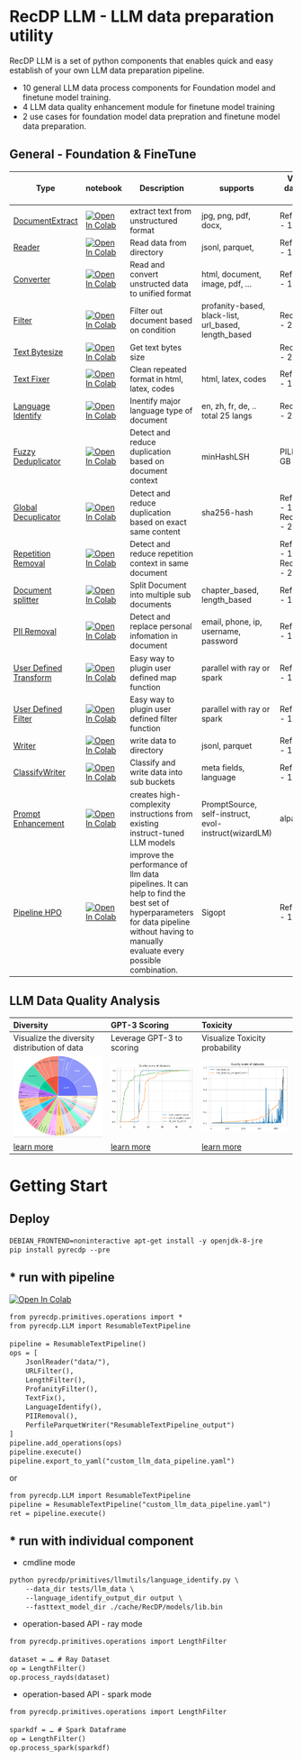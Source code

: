 # RecDP LLM - LLM data preparation utility

RecDP LLM is a set of python components that enables quick and easy establish of your own LLM data preparation pipeline.
* 10 general LLM data process components for Foundation model and finetune model training.
* 4 LLM data quality enhancement module for finetune model training
* 2 use cases for foundation model data prepration and finetune model data preparation.

## General - Foundation & FineTune

| Type                                                                                                                       | notebook                                                                                                                                                                                                   | Description                                               | supports                                             | Verified dataset & size               |
| -------------------------------------------------------------------------------------------------------------------------- | ---------------------------------------------------------------------------------------------------------------------------------------------------------------------------------------------------------- | --------------------------------------------------------- | ---------------------------------------------------- | ------------------------------------- |
| [ DocumentExtract ](https://github.com/intel/e2eAIOK/blob/main/RecDP/pyrecdp/primitives/llmutils/document_extractor.py)                      | [![Open In Colab](https://colab.research.google.com/assets/colab-badge.svg)](https://colab.research.google.com/github/intel/e2eAIOK/blob/main/RecDP/examples/notebooks/llmutils/document_extract.ipynb)            | extract text from unstructured format                          | jpg, png, pdf, docx,                                 | RefinedWeb - 1.7 TB                   |
| [ Reader ](https://github.com/intel/e2eAIOK/blob/main/RecDP/pyrecdp/primitives/operations/text_reader.py#L16)                      | [![Open In Colab](https://colab.research.google.com/assets/colab-badge.svg)](https://colab.research.google.com/github/intel/e2eAIOK/blob/main/RecDP/examples/notebooks/llmutils/reader.ipynb)            | Read data from directory                            | jsonl, parquet,                                 | RefinedWeb - 1.7 TB                   |
| [ Converter ](https://github.com/intel/e2eAIOK/blob/main/RecDP/pyrecdp/primitives/operations/text_converter.py)                      | [![Open In Colab](https://colab.research.google.com/assets/colab-badge.svg)](https://colab.research.google.com/github/intel/e2eAIOK/blob/main/RecDP/examples/notebooks/llmutils/convert.ipynb)            | Read and convert unstructed data to unified format                           | html, document, image, pdf, ...                                 | RefinedWeb - 1.7 TB                   |
| [ Filter ](https://github.com/intel/e2eAIOK/blob/main/RecDP/pyrecdp/primitives/operations/filter.py)                         | [![Open In Colab](https://colab.research.google.com/assets/colab-badge.svg)](https://colab.research.google.com/github/intel/e2eAIOK/blob/main/RecDP/examples/notebooks/llmutils/filter.ipynb)              | Filter out document based on condition                    | profanity-based, black-list, url_based, length_based | RedPajama - 2 TB                      |
| [ Text Bytesize ](https://github.com/intel/e2eAIOK/blob/main/RecDP/pyrecdp/primitives/operations/text_bytesize.py)                         | [![Open In Colab](https://colab.research.google.com/assets/colab-badge.svg)](https://colab.research.google.com/github/intel/e2eAIOK/blob/main/RecDP/examples/notebooks/llmutils/bytesize.ipynb)              | Get text bytes size                    |  | RedPajama - 2 TB                      |
| [ Text Fixer ](https://github.com/intel/e2eAIOK/blob/main/RecDP/pyrecdp/primitives/operations/text_fixer.py)                 | [![Open In Colab](https://colab.research.google.com/assets/colab-badge.svg)](https://colab.research.google.com/github/intel/e2eAIOK/blob/main/RecDP/examples/notebooks/llmutils/text_fixer.ipynb)          | Clean repeated format in html, latex, codes               | html, latex, codes                                   | RefinedWeb - 1.7 TB                   |
| [ Language Identify ](https://github.com/intel/e2eAIOK/blob/main/RecDP/pyrecdp/primitives/operations/text_language_identify.py)   | [![Open In Colab](https://colab.research.google.com/assets/colab-badge.svg)](https://colab.research.google.com/github/intel/e2eAIOK/blob/main/RecDP/examples/notebooks/llmutils/language_identify.ipynb)   | Inentify major language type of document                  | en, zh, fr, de, .. total 25 langs                    | RedPajama - 2 TB                      |
| [ Fuzzy Deduplicator ](https://github.com/intel/e2eAIOK/blob/main/RecDP/pyrecdp/primitives/operations/text_deduplication.py#L99)           | [![Open In Colab](https://colab.research.google.com/assets/colab-badge.svg)](https://colab.research.google.com/github/intel/e2eAIOK/blob/main/RecDP/examples/notebooks/llmutils/fuzzy_deduplication.ipynb) | Detect and reduce duplication based on document context   | minHashLSH                     | PILE - 200 GB                         |
| [ Global Decuplicator ](https://github.com/intel/e2eAIOK/blob/main/RecDP/pyrecdp/primitives/operations/text_deduplication.py#L194)         | [![Open In Colab](https://colab.research.google.com/assets/colab-badge.svg)](https://colab.research.google.com/github/intel/e2eAIOK/blob/main/RecDP/examples/notebooks/llmutils/decontamination.ipynb)     | Detect and reduce duplication based on exact same content | sha256-hash                                          | RefinedWeb - 1.7 TB, RedPajama - 2 TB |
| [ Repetition Removal ](#)         | [![Open In Colab](https://colab.research.google.com/assets/colab-badge.svg)](https://colab.research.google.com/github/intel/e2eAIOK/blob/main/RecDP/examples/notebooks/llmutils/repetition_remove.ipynb)     | Detect and reduce repetition context in same document |                                           | RefinedWeb - 1.7 TB, RedPajama - 2 TB |
| [ Document splitter  ](https://github.com/intel/e2eAIOK/blob/main/RecDP/pyrecdp/primitives/operations/text_split.py)     | [![Open In Colab](https://colab.research.google.com/assets/colab-badge.svg)](https://colab.research.google.com/github/intel/e2eAIOK/blob/main/RecDP/examples/notebooks/llmutils/document_split.ipynb)      | Split Document into multiple sub documents                | chapter_based, length_based                          | RefinedWeb - 1.7 TB                   |
| [ PII Removal ](https://github.com/intel/e2eAIOK/blob/main/RecDP/pyrecdp/primitives/operations/text_pii_remove.py)                | [![Open In Colab](https://colab.research.google.com/assets/colab-badge.svg)](https://colab.research.google.com/github/intel/e2eAIOK/blob/main/RecDP/examples/notebooks/llmutils/pii_removal.ipynb)         | Detect and replace personal infomation in document        | email, phone, ip, username, password                 | RefinedWeb - 1.7 TB                   |
| [ User Defined Transform ](https://github.com/intel/e2eAIOK/blob/main/RecDP/pyrecdp/primitives/operations/text_custom.py)                | [![Open In Colab](https://colab.research.google.com/assets/colab-badge.svg)](https://colab.research.google.com/github/intel/e2eAIOK/blob/main/RecDP/examples/notebooks/llmutils/custom_map.ipynb)         | Easy way to plugin user defined map function        | parallel with ray or spark                 | RefinedWeb - 1.7 TB                   |
| [ User Defined Filter ](https://github.com/intel/e2eAIOK/blob/main/RecDP/pyrecdp/primitives/operations/text_custom.py)                | [![Open In Colab](https://colab.research.google.com/assets/colab-badge.svg)](https://colab.research.google.com/github/intel/e2eAIOK/blob/main/RecDP/examples/notebooks/llmutils/custom_filter.ipynb)         | Easy way to plugin user defined filter function        | parallel with ray or spark                  | RefinedWeb - 1.7 TB                   |
| [ Writer ](https://github.com/intel/e2eAIOK/blob/main/RecDP/pyrecdp/primitives/operations/text_writer.py#L7)                      | [![Open In Colab](https://colab.research.google.com/assets/colab-badge.svg)](https://colab.research.google.com/github/intel/e2eAIOK/blob/main/RecDP/examples/notebooks/llmutils/writer.ipynb)            | write data to directory                            | jsonl, parquet                               | RefinedWeb - 1.7 TB                   |
| [ ClassifyWriter ](https://github.com/intel/e2eAIOK/blob/main/RecDP/pyrecdp/primitives/operations/text_writer.py#L47)                      | [![Open In Colab](https://colab.research.google.com/assets/colab-badge.svg)](https://colab.research.google.com/github/intel/e2eAIOK/blob/main/RecDP/examples/notebooks/llmutils/classify.ipynb)            | Classify and write data into sub buckets                            | meta fields, language                                | RefinedWeb - 1.7 TB                   |
| [ Prompt Enhancement ](#)                                                                                                       | [![Open In Colab](https://colab.research.google.com/assets/colab-badge.svg)](https://colab.research.google.com/github/intel/e2eAIOK/blob/main/RecDP/examples/notebooks/llmutils/prompt_enhancement.ipynb)      | creates high-complexity instructions from existing instruct-tuned LLM models       | PromptSource, self-instruct, evol-instruct(wizardLM) | alpaca |
| [ Pipeline HPO ](#)                                                                                                       | [![Open In Colab](https://colab.research.google.com/assets/colab-badge.svg)](https://colab.research.google.com/github/intel/e2eAIOK/blob/main/RecDP/examples/notebooks/llmutils/pipeline_hpo.ipynb)      |  improve the performance of llm data pipelines. It can help to find the best set of hyperparameters for data pipeline without having to manually evaluate every possible combination.  | Sigopt   | RefinedWeb - 1.7 TB |

## LLM Data Quality Analysis

| Diversity   |  GPT-3 Scoring | Toxicity | 
| :-------- | :---------- | :------------|
| Visualize the diversity distribution of data | Leverage GPT-3 to scoring | Visualize Toxicity probability |
| ![diversity](/RecDP/resources/diversity_analysis.png) | ![quality](/RecDP/resources/quality_scoring.png) | ![toxicity](/RecDP/resources/toxicity_analysis.png)|
| [learn more](https://colab.research.google.com/github/intel/e2eAIOK/blob/main/RecDP/examples/notebooks/llmutils/data_diversity_control.ipynb) | [learn more](https://colab.research.google.com/github/intel/e2eAIOK/blob/main/RecDP/examples/notebooks/llmutils/text_quality_assessment.ipynb) | [learn more](https://colab.research.google.com/github/intel/e2eAIOK/blob/main/RecDP/examples/notebooks/llmutils/toxicity_bias_control.ipynb) |


# Getting Start

## Deploy
```
DEBIAN_FRONTEND=noninteractive apt-get install -y openjdk-8-jre
pip install pyrecdp --pre
```

## * run with pipeline
[![Open In Colab](https://colab.research.google.com/assets/colab-badge.svg)](https://colab.research.google.com/github/intel/e2eAIOK/blob/main/RecDP/examples/notebooks/llmutils/resumable_pipeline.ipynb) 
```
from pyrecdp.primitives.operations import *
from pyrecdp.LLM import ResumableTextPipeline

pipeline = ResumableTextPipeline()
ops = [
    JsonlReader("data/"),
    URLFilter(),
    LengthFilter(),
    ProfanityFilter(),
    TextFix(),
    LanguageIdentify(),
    PIIRemoval(),
    PerfileParquetWriter("ResumableTextPipeline_output")
]
pipeline.add_operations(ops)
pipeline.execute()
pipeline.export_to_yaml("custom_llm_data_pipeline.yaml")
```
or
```
from pyrecdp.LLM import ResumableTextPipeline
pipeline = ResumableTextPipeline("custom_llm_data_pipeline.yaml")
ret = pipeline.execute()
```

## * run with individual component
  * cmdline mode 
```
python pyrecdp/primitives/llmutils/language_identify.py \
    --data_dir tests/llm_data \
    --language_identify_output_dir output \
    --fasttext_model_dir ./cache/RecDP/models/lib.bin

```
  * operation-based API - ray mode
```
from pyrecdp.primitives.operations import LengthFilter
 
dataset = … # Ray Dataset
op = LengthFilter()
op.process_rayds(dataset)
```

  * operation-based API - spark mode
```
from pyrecdp.primitives.operations import LengthFilter

sparkdf = … # Spark Dataframe
op = LengthFilter()
op.process_spark(sparkdf)
```

